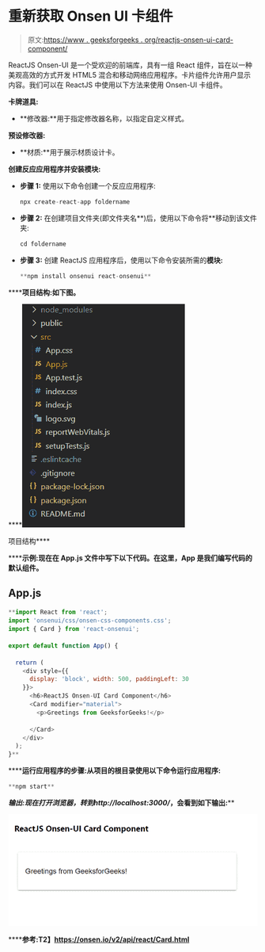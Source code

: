 # 重新获取 Onsen UI 卡组件

> 原文:[https://www . geeksforgeeks . org/reactjs-onsen-ui-card-component/](https://www.geeksforgeeks.org/reactjs-onsen-ui-card-component/)

ReactJS Onsen-UI 是一个受欢迎的前端库，具有一组 React 组件，旨在以一种美观高效的方式开发 HTML5 混合和移动网络应用程序。卡片组件允许用户显示内容。我们可以在 ReactJS 中使用以下方法来使用 Onsen-UI 卡组件。

**卡牌道具:**

*   **修改器:**用于指定修改器名称，以指定自定义样式。

**预设修改器:**

*   **材质:**用于展示材质设计卡。

**创建反应应用程序并安装模块:**

*   **步骤 1:** 使用以下命令创建一个反应应用程序:

    ```jsx
    npx create-react-app foldername
    ```

*   **步骤 2:** 在创建项目文件夹(即文件夹名**)后，使用以下命令将**移动到该文件夹:

    ```jsx
    cd foldername
    ```

*   **步骤 3:** 创建 ReactJS 应用程序后，使用以下命令安装所需的****模块:****

    ```jsx
    **npm install onsenui react-onsenui** 
    ```

******项目结构:**如下图。****

****![](img/f04ae0d8b722a9fff0bd9bd138b29c23.png)

项目结构**** 

******示例:**现在在 **App.js** 文件中写下以下代码。在这里，App 是我们编写代码的默认组件。****

## ****App.js****

```jsx
**import React from 'react';
import 'onsenui/css/onsen-css-components.css';
import { Card } from 'react-onsenui';

export default function App() {

  return (
    <div style={{
      display: 'block', width: 500, paddingLeft: 30
    }}>
      <h6>ReactJS Onsen-UI Card Component</h6>
      <Card modifier="material">
        <p>Greetings from GeeksforGeeks!</p>

      </Card>
    </div>
  );
}**
```

******运行应用程序的步骤:**从项目的根目录使用以下命令运行应用程序:****

```jsx
**npm start**
```

******输出:**现在打开浏览器，转到***http://localhost:3000/***，会看到如下输出:****

****![](img/14eedad223453d0881a04e15aa864082.png)****

******参考:**T2】https://onsen.io/v2/api/react/Card.html****